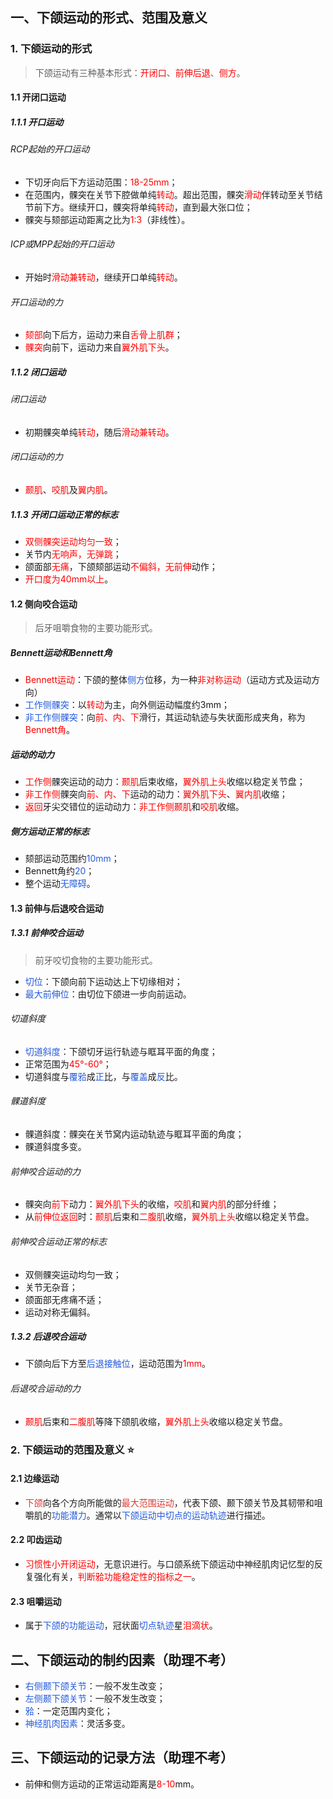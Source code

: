 ## 一、下颌运动的形式、范围及意义
### 1. 下颌运动的形式
> 下颌运动有三种基本形式：<font color="#ff0000">开闭口</font>、<font color="#ff0000">前伸后退</font>、<font color="#ff0000">侧方</font>。
 
#### 1.1 开闭口运动
##### 1.1.1 开口运动
###### RCP起始的开口运动
* 下切牙向后下方运动范围：<font color="#ff0000">18-25mm</font>；
* 在范围内，髁突在关节下腔做单纯<font color="#ff0000">转动</font>。超出范围，髁突<font color="#ff0000">滑动</font>伴转动至关节结节前下方。继续开口，髁突将单纯<font color="#ff0000">转动</font>，直到最大张口位；
* 髁突与颏部运动距离之比为<font color="#ff0000">1:3</font>（非线性）。
###### ICP或MPP起始的开口运动
* 开始时<font color="#ff0000">滑动兼转动</font>，继续开口单纯<font color="#ff0000">转动</font>。
###### 开口运动的力
* <font color="#ff0000">颏部</font>向下后方，运动力来自<font color="#ff0000">舌骨上肌群</font>；
* <font color="#ff0000">髁突</font>向前下，运动力来自<font color="#ff0000">翼外肌下头</font>。
##### 1.1.2 闭口运动
###### 闭口运动
* 初期髁突单纯<font color="#ff0000">转动</font>，随后<font color="#ff0000">滑动兼转动</font>。
###### 闭口运动的力
* <font color="#ff0000">颞肌</font>、<font color="#ff0000">咬肌</font>及<font color="#ff0000">翼内肌</font>。
##### 1.1.3 开闭口运动正常的标志
* <font color="#ff0000">双侧髁突运动均匀一致</font>；
* 关节内<font color="#ff0000">无响声，无弹跳</font>；
* 颌面部<font color="#ff0000">无痛</font>，下颌颏部运动<font color="#ff0000">不偏斜，无前伸</font>动作；
* <font color="#ff0000">开口度为40mm以上</font>。
#### 1.2 侧向咬合运动
> 后牙咀嚼食物的主要功能形式。
##### Bennett运动和Bennett角
* <font color="#ff0000">Bennett运动</font>：下颌的整体<font color="#245bdb">侧方</font>位移，为一种<font color="#ff0000">非对称运动</font>（运动方式及运动方向）
* <font color="#245bdb">工作侧髁突</font>：以<font color="#ff0000">转动</font>为主，向外侧运动幅度约3mm；
* <font color="#245bdb">非工作侧髁突</font>：向<font color="#ff0000">前、内、下</font>滑行，其运动轨迹与失状面形成夹角，称为<font color="#ff0000">Bennett角</font>。
##### 运动的动力
* <font color="#ff0000">工作侧</font>髁突运动的动力：<font color="#ff0000">颞肌</font>后束收缩，<font color="#ff0000">翼外肌上头</font>收缩以稳定关节盘；
* <font color="#ff0000">非工作侧</font>髁突向<font color="#ff0000">前、内、下</font>运动的动力：<font color="#ff0000">翼外肌下头</font>、<font color="#ff0000">翼内肌</font>收缩；
* <font color="#ff0000">返回</font>牙尖交错位的运动动力：<font color="#ff0000">非工作侧颞肌</font>和<font color="#ff0000">咬肌</font>收缩。
##### 侧方运动正常的标志
* 颏部运动范围约<font color="#245bdb">10mm</font>；
* Bennett角约<font color="#245bdb">20</font>；
* 整个运动<font color="#245bdb">无障碍</font>。
#### 1.3 前伸与后退咬合运动
##### 1.3.1 前伸咬合运动
> 前牙咬切食物的主要功能形式。

* <font color="#245bdb">切位</font>：下颌向前下运动达上下切缘相对；
* <font color="#245bdb">最大前伸位</font>：由切位下颌进一步向前运动。
###### 切道斜度
* <font color="#245bdb">切道斜度</font>：下颌切牙运行轨迹与眶耳平面的角度；
* 正常范围为<font color="#ff0000">45°-60°</font>；
* 切道斜度与<font color="#245bdb">覆𬌗</font>成<font color="#245bdb">正</font>比，与<font color="#245bdb">覆盖</font>成<font color="#245bdb">反</font>比。
###### 髁道斜度
* 髁道斜度：髁突在关节窝内运动轨迹与眶耳平面的角度；
* 髁道斜度多变。
###### 前伸咬合运动的力
* 髁突向<font color="#ff0000">前下</font>动力：<font color="#ff0000">翼外肌下头</font>的收缩，<font color="#ff0000">咬肌</font>和<font color="#ff0000">翼内肌</font>的部分纤维；
* 从<font color="#ff0000">前伸位返回</font>时：<font color="#ff0000">颞肌</font>后束和<font color="#ff0000">二腹肌</font>收缩，<font color="#ff0000">翼外肌上头</font>收缩以稳定关节盘。
###### 前伸咬合运动正常的标志
* 双侧髁突运动均匀一致；
* 关节无杂音；
* 颌面部无疼痛不适；
* 运动对称无偏斜。
##### 1.3.2 后退咬合运动
* 下颌向后下方至<font color="#245bdb">后退接触位</font>，运动范围为<font color="#ff0000">1mm</font>。
###### 后退咬合运动的力
* <font color="#ff0000">颞肌</font>后束和<font color="#ff0000">二腹肌</font>等降下颌肌收缩，<font color="#ff0000">翼外肌上头</font>收缩以稳定关节盘。
### 2. 下颌运动的范围及意义 ⭐️
#### 2.1 边缘运动
* <font color="#d83931">下颌</font>向各个方向所能做的<font color="#d83931">最大范围运动</font>，代表下颌、颞下颌关节及其韧带和咀嚼肌的<font color="#245bdb">功能潜力</font>。通常以<font color="#245bdb">下颌运动中切点的运动轨迹</font>进行描述。
#### 2.2 叩齿运动
* <font color="#ff0000">习惯性小开闭运动</font>，无意识进行。与口颌系统下颌运动中神经肌肉记忆型的反复强化有关，<font color="#ff0000">判断𬌗功能稳定性的指标之一</font>。
#### 2.3 咀嚼运动
* 属于<font color="#245bdb">下颌的功能运动</font>，冠状面<font color="#245bdb">切点轨迹</font>星<font color="#ff0000">泪滴状</font>。
## 二、下颌运动的制约因素（助理不考）
* <font color="#245bdb">右侧颞下颌关节</font>：一般不发生改变；
* <font color="#245bdb">左侧颞下颌关节</font>：一般不发生改变；
* <font color="#245bdb">𬌗</font>：一定范围内变化；
* <font color="#245bdb">神经肌肉因素</font>：灵活多变。
## 三、下颌运动的记录方法（助理不考）
* 前伸和侧方运动的正常运动距离是<font color="#ff0000">8-10</font>mm。